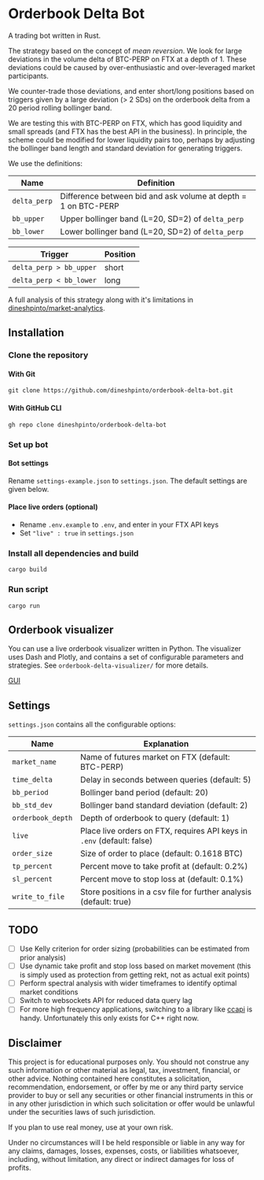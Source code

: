 # Orderbook Delta Bot

A trading bot written in Rust. 

The strategy based on the concept of *mean reversion*. We look for large deviations in the volume delta of BTC-PERP on 
FTX at a depth of 1. 
These deviations could be caused by over-enthusiastic and over-leveraged market participants.

We counter-trade those deviations, and enter short/long positions based on triggers given by a large deviation 
(> 2 SDs) on the orderbook delta  from a 20 period rolling bollinger band.

We are testing this with BTC-PERP on FTX, which has good liquidity and small spreads (and FTX has the best API 
in the business). In principle, the scheme could be modified for lower liquidity pairs too, perhaps by adjusting 
the bollinger band length and standard deviation for generating triggers.

We use the definitions: 

| Name         | Definition                                                     |
|--------------|----------------------------------------------------------------|
| `delta_perp` | Difference between bid and ask volume at depth = 1 on BTC-PERP |
| `bb_upper`   | Upper bollinger band (L=20, SD=2) of `delta_perp`              |
| `bb_lower`   | Lower bollinger band (L=20, SD=2) of `delta_perp`              |

| Trigger                 | Position |
|-------------------------|----------|
| `delta_perp > bb_upper` | short    |
| `delta_perp < bb_lower` | long     |


A full analysis of this strategy along with it's limitations in 
[dineshpinto/market-analytics](https://github.com/dineshpinto/market-analytics).

## Installation
### Clone the repository
#### With Git
```shell
git clone https://github.com/dineshpinto/orderbook-delta-bot.git
```

#### With GitHub CLI
```shell
gh repo clone dineshpinto/orderbook-delta-bot
```

### Set up bot

#### Bot settings
Rename `settings-example.json` to `settings.json`. The default settings are given below.


#### Place live orders (optional)
- Rename `.env.example` to `.env`, and enter in your FTX API keys
- Set `"live" : true` in `settings.json`


### Install all dependencies and build
```shell
cargo build
```

### Run script
```shell
cargo run
```

## Orderbook visualizer
You can use a live orderbook visualizer written in Python. The visualizer uses Dash and Plotly, and contains a set of configurable parameters and strategies. See `orderbook-delta-visualizer/` for more details.

[GUI](https://user-images.githubusercontent.com/15251343/176155957-e6096eb1-a1ef-4373-b66e-7ebaa83b5b84.mov)


## Settings
`settings.json` contains all the configurable options:

| Name              | Explanation                                                            |
|-------------------|------------------------------------------------------------------------|
| `market_name`     | Name of futures market on FTX (default: BTC-PERP)                      |
| `time_delta`      | Delay in seconds between queries (default: 5)                          |
| `bb_period`       | Bollinger band period (default: 20)                                    |
| `bb_std_dev`      | Bollinger band standard deviation (default: 2)                         |
| `orderbook_depth` | Depth of orderbook to query (default: 1)                               |
| `live`            | Place live orders on FTX, requires API keys in `.env` (default: false) |
| `order_size`      | Size of order to place (default: 0.1618 BTC)                           |
| `tp_percent`      | Percent move to take profit at (default: 0.2%)                         |
| `sl_percent`      | Percent move to stop loss at (default: 0.1%)                           |
| `write_to_file`   | Store positions in a csv file for further analysis (default: true)     |

## TODO
- [ ] Use Kelly criterion for order sizing (probabilities can be estimated from prior analysis)
- [ ] Use dynamic take profit and stop loss based on market movement (this is simply used as protection from getting rekt, not as actual exit points)
- [ ] Perform spectral analysis with wider timeframes to identify optimal 
market conditions
- [ ] Switch to websockets API for reduced data query lag
- [ ] For more high frequency applications, switching to a library like [ccapi](https://github.com/crypto-chassis/ccapi/) is handy. Unfortunately this only exists for C++ right now.

## Disclaimer
This project is for educational purposes only. You should not construe any such information or other material as legal, tax, investment, financial, or other advice. Nothing contained here constitutes a solicitation, recommendation, endorsement, or offer by me or any third party service provider to buy or sell any securities or other financial instruments in this or in any other jurisdiction in which such solicitation or offer would be unlawful under the securities laws of such jurisdiction.

If you plan to use real money, use at your own risk.

Under no circumstances will I be held responsible or liable in any way for any claims, damages, losses, expenses, costs, or liabilities whatsoever, including, without limitation, any direct or indirect damages for loss of profits.
